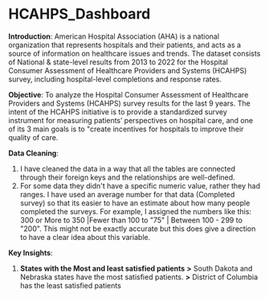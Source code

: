 # HCAHPS_Dashboard

**Introduction**: American Hospital Association (AHA) is a national organization that represents hospitals and their patients, and acts as a source of information on healthcare issues and trends. The dataset consists of National & state-level results from 2013 to 2022 for the Hospital Consumer Assessment of Healthcare Providers and Systems (HCAHPS) survey, including hospital-level completions and response rates.

**Objective**: To analyze the Hospital Consumer Assessment of Healthcare Providers and Systems (HCAHPS) survey results for the last 9 years. The intent of the HCAHPS initiative is to provide a standardized survey instrument for measuring patients’ perspectives on hospital care, and one of its 3 main goals is to "create incentives for hospitals to improve their quality of care.

**Data Cleaning**:
1. I have cleaned the data in a way that all the tables are connected through their foreign keys and the relationships are well-defined.
2. For some data they didn't have a specific numeric value, rather they had ranges. I have used an average number for that data (Completed survey) so that its easier to have an estimate about how many people completed the surveys. For example, I assigned the numbers like this: 300 or More to 350 |Fewer than 100 to "75" | Between 100 - 299 to "200". This might not be exactly accurate but this does give a direction to have a clear idea about this variable.

**Key Insights**:
 1. **States with the Most and least satisfied patients**
 **>** South Dakota and Nebraska states have the most satisfied patients.
 **>** District of Columbia has the least satisfied patients
